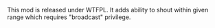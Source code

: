 This mod is released under WTFPL.
It adds ability to shout within given range which requires "broadcast" privilege.

